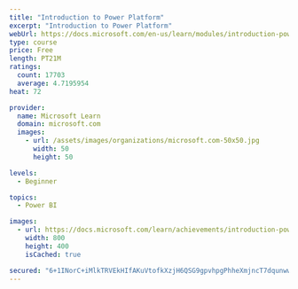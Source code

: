 ```yaml
---
title: "Introduction to Power Platform"
excerpt: "Introduction to Power Platform"
webUrl: https://docs.microsoft.com/en-us/learn/modules/introduction-power-platform/
type: course
price: Free
length: PT21M
ratings:
  count: 17703
  average: 4.7195954
heat: 72

provider:
  name: Microsoft Learn
  domain: microsoft.com
  images:
    - url: /assets/images/organizations/microsoft.com-50x50.jpg
      width: 50
      height: 50

levels:
  - Beginner

topics:
  - Power BI

images:
  - url: https://docs.microsoft.com/learn/achievements/introduction-power-platform-social.png
    width: 800
    height: 400
    isCached: true

secured: "6+1INorC+iMlkTRVEkHIfAKuVtofkXzjH6QSG9gpvhpgPhheXmjncT7dqunwwaJLMtfOuWiaz0zdkBi2kKn7cycZtOy72yjW/ydhxRnjL/oMvP8wPFKOkRnWTuQbWEP1YNfqbF+6mnoN+tSjNZHZvpU855kXtj0YcIa6tLGjOgq6CrGs+rLMmcarPgAPtYma/So7r2UDBvHBM/4osVl5nk1SYynqcnNNmeqH6UpMu3q6FWGU4X3jzx/S8ys41XsWx9DMD7CHh8yIHcUyftBaTziyZP/pwbfzmrUaQVE3Eh9sB6ajKE9dSsMd0osVMd5qSM9sW7L3FsUBCqUQ/wVKT7CnEElwKhjIosgjHEw9iXl576Wmzznz1T8RxPYFwyP8A8/oXGXiG15b1Jz4V89yNHRq/F+5+VJCOIWPiwiHxpt2az3OnLhxoC7oVkIXQVD2;fs+Pq8Q+wcCvJL2iLk5hbw=="
---
```


